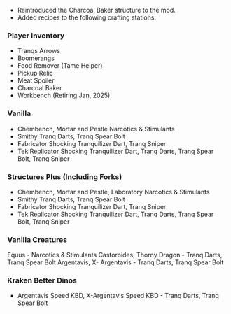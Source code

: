 - Reintroduced the Charcoal Baker structure to the mod.
- Added recipes to the following crafting stations:

### Player Inventory
 - Tranqs Arrows
 - Boomerangs
 - Food Remover (Tame Helper)
 - Pickup Relic
 - Meat Spoiler
 - Charcoal Baker
 - Workbench (Retiring  Jan, 2025)

### Vanilla
 - Chembench, Mortar and Pestle
   Narcotics & Stimulants
 - Smithy
   Tranq Darts, Tranq Spear Bolt
 - Fabricator
   Shocking Tranquilizer Dart, Tranq Sniper
 - Tek Replicator
   Shocking Tranquilizer Dart,  Tranq Darts, Tranq Spear Bolt, Tranq Sniper

### Structures Plus (Including Forks)
 - Chembench, Mortar and Pestle,  Laboratory
   Narcotics & Stimulants
 - Smithy
   Tranq Darts, Tranq Spear Bolt
 - Fabricator
   Shocking Tranquilizer Dart, Tranq Sniper
 - Tek Replicator
   Shocking Tranquilizer Dart,  Tranq Darts, Tranq Spear Bolt, Tranq Sniper

### Vanilla Creatures
Equus - Narcotics & Stimulants
Castoroides, Thorny Dragon - Tranq Darts, Tranq Spear Bolt
Argentavis, X- Argentavis - Tranq Darts, Tranq Spear Bolt

### Kraken Better Dinos
 - Argentavis Speed KBD, X-Argentavis Speed KBD - Tranq Darts, Tranq Spear Bolt
